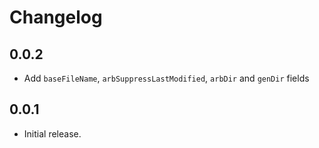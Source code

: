 # Changelog

## 0.0.2

* Add `baseFileName`, `arbSuppressLastModified`, `arbDir` and `genDir` fields


## 0.0.1

* Initial release.
